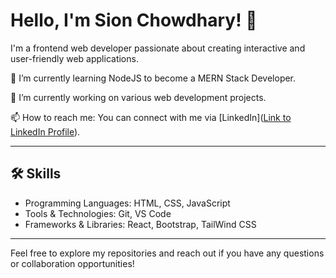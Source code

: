 # Hello, I'm Sion Chowdhary! 👋

I'm a frontend web developer passionate about creating interactive and user-friendly web applications. 

🌱 I’m currently learning NodeJS to become a MERN Stack Developer.

🔭 I’m currently working on various web development projects.

📫 How to reach me: You can connect with me via [LinkedIn]([Link to LinkedIn Profile](https://www.linkedin.com/in/sion-chowdhary-a19113246/)).

---

## 🛠️ Skills

- Programming Languages: HTML, CSS, JavaScript
- Tools & Technologies: Git, VS Code
- Frameworks & Libraries: React, Bootstrap, TailWind CSS

---

Feel free to explore my repositories and reach out if you have any questions or collaboration opportunities!
